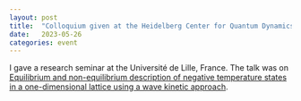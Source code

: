 ```yaml
---
layout: post
title:  "Colloquium given at the Heidelberg Center for Quantum Dynamics (Heidelberg, Germany)"
date:   2023-05-26
categories: event
---
```


I gave a research seminar at the Université de Lille, France. The talk was on [Equilibrium and non-equilibrium description of negative temperature states in a one-dimensional lattice using a wave kinetic approach](/research/assets/slides/230526_Lille.pdf).

